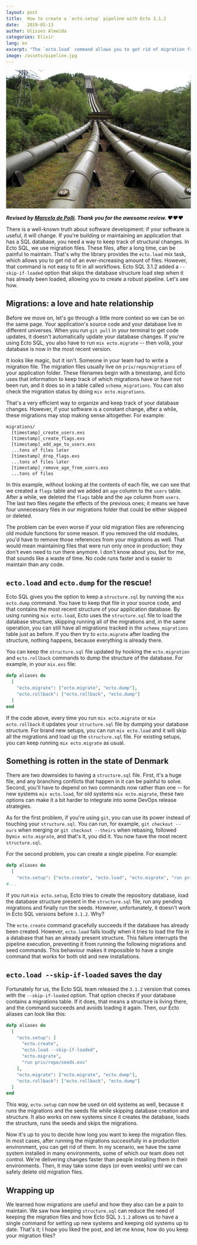```yaml
---
layout: post
title:  How to create a `ecto.setup` pipeline with Ecto 3.1.2
date:   2019-05-13
author: Ulisses Almeida
categories: Elixir
lang: en
excerpt: "The `ecto.load` command allows you to get rid of migration files. However, that command is not easy to fit in all workflows. Ecto SQL 3.1.2 added a `--skip-if-loaded` option that skips the database structure load step  when it has already been loaded, allowing you to create a robust pipeline."
image: /assets/pipeline.jpg
---
```


![pipeline](/assets/pipeline.jpg)

__*Revised by [Marcelo de Polli](https://twitter.com/mdepolli). Thank you for the awesome review. ❤❤❤*__

There is a well-known truth about software development: if your software is useful, it will change. If you're building or maintaining an application that has a SQL database, you need a way to keep track of structural changes. In Ecto SQL, we use migration files. These files, after a long time, can be painful to maintain. That's why the library provides the `ecto.load` mix task, which allows you to get rid of an ever-increasing amount of files. However, that command is not easy to fit in all workflows. Ecto SQL 3.1.2 added a `--skip-if-loaded` option that skips the database structure load step when it has already been loaded, allowing you to create a robust pipeline. Let's see how.

## Migrations: a love and hate relationship

Before we move on, let's go through a little more context so we can be on the same page. Your application's source code and your database live in different universes. When you run `git pull` in your terminal to get code updates, it doesn't automatically update your database changes. If you're using Ecto SQL, you also have to run `mix ecto.migrate` -- then voilà, your database is now in the most recent version.

It looks like magic, but it isn't. Someone in your team had to write a migration file. The migration files usually live on `priv/repo/migrations` of your application folder. These filenames begin with a timestamp, and Ecto uses that information to keep track of which migrations have or have not been run, and it does so in a table called `schema_migrations`. You can also check the migration status by doing `mix ecto.migrations`.

That's a very efficient way to organize and keep track of your database changes. However, if your software is a constant change, after a while, these migrations may stop making sense altogether. For example:

```
migrations/
  [timestamp]_create_users.exs
  [timestamp]_create_flags.exs
  [timestamp]_add_age_to_users.exs
  ...tons of files later
  [timestamp]_drop_flags.exs
  ...tons of files later
  [timestamp]_remove_age_from_users.exs
  ...tons of files
```

In this example, without looking at the contents of each file, we can see that we created a `flags` table and we added an `age` column to the `users` table. After a while, we deleted the `flags` table and the `age` column from `users`. The last two files negate the effects of the previous ones; it means we have four unnecessary files in our migrations folder that could be either skipped or deleted.

The problem can be even worse if your old migration files are referencing old module functions for some reason. If you removed the old modules, you'd have to remove those references from your migrations as well. That would mean maintaining files that were run only once in production; they don't even need to run there anymore. I don't know about you, but for me, that sounds like a waste of time. No code runs faster and is easier to maintain than any code.

## `ecto.load` and `ecto.dump` for the rescue!

Ecto SQL gives you the option to keep a `structure.sql` by running the `mix ecto.dump`  command. You have to keep that file in your source code, and that contains the most recent structure of your application database. By using running `mix ecto.load`, Ecto uses the `structure.sql` file to load the database structure, skipping running all of the migrations and, in the same operation, you can still have all migrations tracked in the `schema_migrations` table just as before. If you then try to `ecto.migrate` after loading the structure, nothing happens, because everything is already there.

You can keep the `structure.sql` file updated by hooking the `ecto.migration` and `ecto.rollback` commands to dump the structure of the database. For example, in your `mix.exs` file:

```elixir
defp aliases do
  [
    "ecto.migrate": ["ecto.migrate", "ecto.dump"],
    "ecto.rollback": ["ecto.rollback", "ecto.dump"]
  ]
end
```

If the code above, every time you run `mix ecto.migrate` or `mix ecto.rollback` it updates your `structure.sql` file by dumping your database structure. For brand new setups, you can run `mix ecto.load` and it will skip all the migrations and load up the `structure.sql` file. For existing setups, you can keep running `mix ecto.migrate` as usual.

## Something is rotten in the state of Denmark

There are two downsides to having a `structure.sql` file. First, it's a huge file, and any branching conflicts that happen in it can be painful to solve. Second, you'll have to depend on two commands now rather than one -- for new systems `mix ecto.load`, for old systems `mix ecto.migrate`, these two options can make it a bit harder to integrate into some DevOps release strategies.

As for the first problem, if you're using `git`, you can use its power instead of touching your `structure.sql`. You can run, for example, `git checkout --ours` when merging or `git checkout --theirs` when rebasing, followed by`mix ecto.migrate`, and that's it, you did it. You now have the most recent `structure.sql`.

For the second problem, you can create a single pipeline. For example:

```elixir
defp aliases do
  [
    "ecto.setup": ["ecto.create", "ecto.load", "ecto.migrate", "run priv/repo/seeds.exs"],
#...
```

If you run `mix ecto.setup`, Ecto tries to create the repository database, load the database structure present in the `structure.sql` file, run any pending migrations and finally run the seeds. However, unfortunately, it doesn't work in Ecto SQL versions before `3.1.2`. Why?

The `ecto.create` command gracefully succeeds if the database has already been created. However, `ecto.load` fails loudly when it tries to load the file in a database that has an already present structure. This failure interrupts the pipeline execution, preventing it from running the following migrations and seed commands. This behaviour makes it impossible to have a single command that works for both old and new installations.

## `ecto.load --skip-if-loaded` saves the day

Fortunately for us, the Ecto SQL team released the `3.1.2` version that comes with the `--skip-if-loaded` option. That option checks if your database contains a migrations table. If it does, that means a structure is living there, and the command succeeds and avoids loading it again. Then, our Ecto aliases can look like this:

```elixir
defp aliases do
  [
    "ecto.setup": [
      "ecto.create",
      "ecto.load --skip-if-loaded",
      "ecto.migrate",
      "run priv/repo/seeds.exs"
    ],
    "ecto.migrate": ["ecto.migrate", "ecto.dump"],
    "ecto.rollback": ["ecto.rollback", "ecto.dump"]
  ]
end
```

This way, `ecto.setup` can now be used on old systems as well, because it runs the migrations and the seeds file while skipping database creation and structure. It also works on new systems since it creates the database, loads the structure, runs the seeds and skips the migrations.

Now it's up to you to decide how long you want to keep the migration files. In most cases, after running the migrations successfully in a production environment, you can get rid of them. In my scenario, we have the same system installed in many environments, some of which our team does not control. We're delivering changes faster than people installing them in their environments. Then, it may take some days (or even weeks) until we can safely delete old migration files.

## Wrapping up

We learned how migrations are useful and how they also can be a pain to maintain. We saw how keeping `structure.sql` can reduce the need of keeping the migration files and how Ecto SQL `3.1.2` allows us to have a single command for setting up new systems and keeping old systems up to date. That's it; I hope you liked the post, and let me know, how do you keep your migration files?
